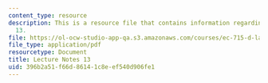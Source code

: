 ```yaml
---
content_type: resource
description: This is a resource file that contains information regarding lecture note
  13.
file: https://ol-ocw-studio-app-qa.s3.amazonaws.com/courses/ec-715-d-lab-disseminating-innovations-for-the-common-good-spring-2007/396b2a51f66d86141c8eef540d906fe1_MITEC_715S07_notes13.pdf
file_type: application/pdf
resourcetype: Document
title: Lecture Notes 13
uid: 396b2a51-f66d-8614-1c8e-ef540d906fe1
---
```

